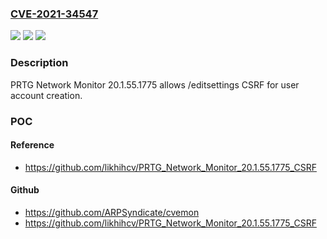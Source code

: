 ### [CVE-2021-34547](https://cve.mitre.org/cgi-bin/cvename.cgi?name=CVE-2021-34547)
![](https://img.shields.io/static/v1?label=Product&message=n%2Fa&color=blue)
![](https://img.shields.io/static/v1?label=Version&message=n%2Fa&color=blue)
![](https://img.shields.io/static/v1?label=Vulnerability&message=n%2Fa&color=brighgreen)

### Description

PRTG Network Monitor 20.1.55.1775 allows /editsettings CSRF for user account creation.

### POC

#### Reference
- https://github.com/likhihcv/PRTG_Network_Monitor_20.1.55.1775_CSRF

#### Github
- https://github.com/ARPSyndicate/cvemon
- https://github.com/likhihcv/PRTG_Network_Monitor_20.1.55.1775_CSRF

